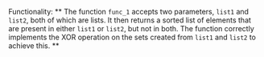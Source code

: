 Functionality: ** The function `func_1` accepts two parameters, `list1` and `list2`, both of which are lists. It then returns a sorted list of elements that are present in either `list1` or `list2`, but not in both. The function correctly implements the XOR operation on the sets created from `list1` and `list2` to achieve this. **